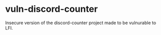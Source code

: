 # vuln-discord-counter
Insecure version of the discord-counter project made to be vulnurable to LFI.
